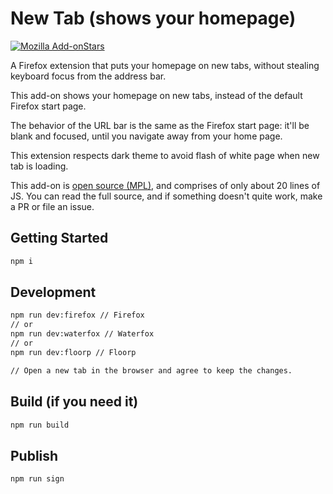 # New Tab (shows your homepage)

[![Mozilla Add-onStars](https://img.shields.io/amo/stars/new-tab-shows-your-homepage?style=flat&label=Mozilla%20Add-on&logo=Firefox-Browser)](https://addons.mozilla.org/en-US/firefox/addon/new-tab-shows-your-homepage/)

A Firefox extension that puts your homepage on new tabs, without stealing keyboard focus from the address bar.

This add-on shows your homepage on new tabs, instead of the default Firefox start page.

The behavior of the URL bar is the same as the Firefox start page: it'll be blank and focused, until you navigate away from your home page.

This extension respects dark theme to avoid flash of white page when new tab is loading.

This add-on is [open source (MPL)](https://www.mozilla.org/en-US/MPL/), and comprises of only about 20 lines of JS. You can read the full source, and if something doesn't quite work, make a PR or file an issue.


## Getting Started

```sh
npm i
```

## Development

```sh
npm run dev:firefox // Firefox
// or
npm run dev:waterfox // Waterfox
// or
npm run dev:floorp // Floorp

// Open a new tab in the browser and agree to keep the changes.
```

## Build (if you need it)

```sh
npm run build
```

## Publish

```sh
npm run sign
```
